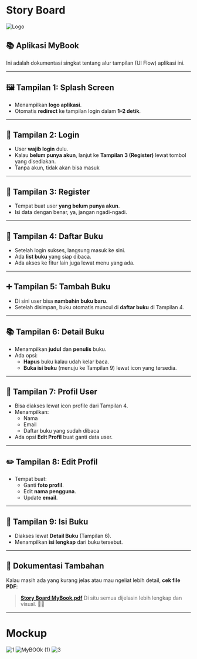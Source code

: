 # Story Board


![Logo](https://github.com/user-attachments/assets/25484795-48b5-48ac-a078-7cba80ab23ef)

## 📚 Aplikasi MyBook

Ini adalah dokumentasi singkat tentang alur tampilan (UI Flow) aplikasi ini. 

---

## 🖼️ Tampilan 1: Splash Screen
- Menampilkan **logo aplikasi**.
- Otomatis **redirect** ke tampilan login dalam **1–2 detik**.

---

## 🔐 Tampilan 2: Login
- User **wajib login** dulu.
- Kalau **belum punya akun**, lanjut ke **Tampilan 3 (Register)** lewat tombol yang disediakan.
- Tanpa akun, tidak akan bisa masuk

---

## 📝 Tampilan 3: Register
- Tempat buat user **yang belum punya akun**.
- Isi data dengan benar, ya, jangan ngadi-ngadi.

---

## 📖 Tampilan 4: Daftar Buku
- Setelah login sukses, langsung masuk ke sini.
- Ada **list buku** yang siap dibaca.
- Ada akses ke fitur lain juga lewat menu yang ada.

---

## ➕ Tampilan 5: Tambah Buku
- Di sini user bisa **nambahin buku baru**.
- Setelah disimpan, buku otomatis muncul di **daftar buku** di Tampilan 4.

---

## 📚 Tampilan 6: Detail Buku
- Menampilkan **judul** dan **penulis** buku.
- Ada opsi:
  - **Hapus** buku kalau udah kelar baca.
  - **Buka isi buku** (menuju ke Tampilan 9) lewat icon yang tersedia.

---

## 👤 Tampilan 7: Profil User
- Bisa diakses lewat icon profile dari Tampilan 4.
- Menampilkan:
  - Nama
  - Email
  - Daftar buku yang sudah dibaca
- Ada opsi **Edit Profil** buat ganti data user.

---

## ✏️ Tampilan 8: Edit Profil
- Tempat buat:
  - Ganti **foto profil**.
  - Edit **nama pengguna**.
  - Update **email**.

---

## 📄 Tampilan 9: Isi Buku
- Diakses lewat **Detail Buku** (Tampilan 6).
- Menampilkan **isi lengkap** dari buku tersebut.

---

## 📂 Dokumentasi Tambahan
Kalau masih ada yang kurang jelas atau mau ngeliat lebih detail, **cek file PDF**:

> **[Story Board MyBook.pdf](https://github.com/user-attachments/files/19923068/Story.Board.MyBook.pdf)**
Di situ semua dijelasin lebih lengkap dan visual. 📑✨

---




# Mockup


![1](https://github.com/user-attachments/assets/4380f7f4-3555-4a02-aba3-8fdd67a36657)
![MyBOOk (1)](https://github.com/user-attachments/assets/f7a167f8-f117-4fc0-b6d2-5cc5398c43a5)
![3](https://github.com/user-attachments/assets/d5a44ab6-9ddf-4f1e-b8bd-5c3fb2b85f1c)
